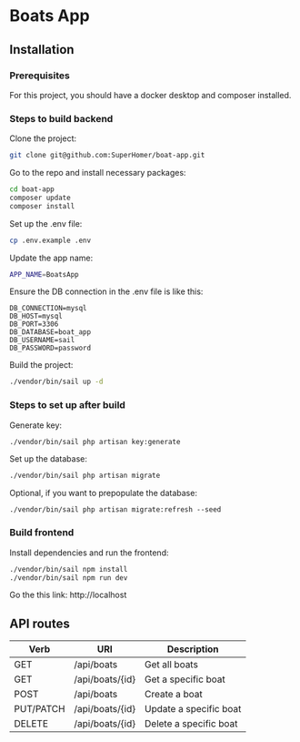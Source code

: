 # Boats App

## Installation

### Prerequisites
For this project, you should have a docker desktop and composer installed.

### Steps to build backend
Clone the project:
```bash
git clone git@github.com:SuperHomer/boat-app.git
```

Go to the repo and install necessary packages:
```bash
cd boat-app
composer update
composer install
```

Set up the .env file:
```bash
cp .env.example .env
```

Update the app name:
```bash
APP_NAME=BoatsApp
```

Ensure the DB connection in the .env file is like this:
```env
DB_CONNECTION=mysql
DB_HOST=mysql
DB_PORT=3306
DB_DATABASE=boat_app
DB_USERNAME=sail
DB_PASSWORD=password
```

Build the project:
```bash
./vendor/bin/sail up -d
```

### Steps to set up after build
Generate key:
```bash
./vendor/bin/sail php artisan key:generate
```

Set up the database:
```bash
./vendor/bin/sail php artisan migrate
```

Optional, if you want to prepopulate the database:
```
./vendor/bin/sail php artisan migrate:refresh --seed
```

### Build frontend
Install dependencies and run the frontend:
```bash
./vendor/bin/sail npm install
./vendor/bin/sail npm run dev
```

Go the this link:
http://localhost


## API routes
| Verb      | URI             | Description            |
|-----------|-----------------|------------------------|
| GET       | /api/boats      | Get all boats          |
| GET       | /api/boats/{id} | Get a specific boat    |
| POST      | /api/boats      | Create a boat          |
| PUT/PATCH | /api/boats/{id} | Update a specific boat |
| DELETE    | /api/boats/{id} | Delete a specific boat |
  

